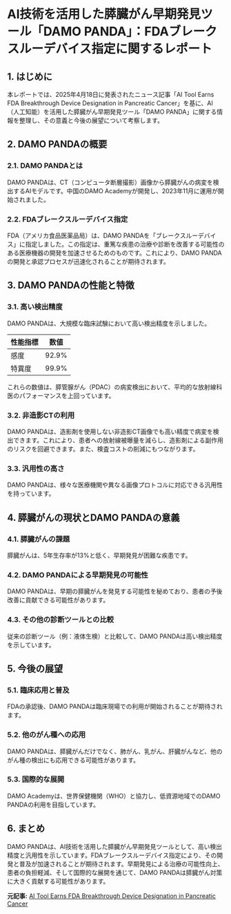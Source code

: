 # AI技術を活用した膵臓がん早期発見ツール「DAMO PANDA」：FDAブレークスルーデバイス指定に関するレポート

## 1. はじめに

本レポートでは、2025年4月18日に発表されたニュース記事「AI Tool Earns FDA Breakthrough Device Designation in Pancreatic Cancer」を基に、AI（人工知能）を活用した膵臓がん早期発見ツール「DAMO PANDA」に関する情報を整理し、その意義と今後の展望について考察します。

## 2. DAMO PANDAの概要

### 2.1. DAMO PANDAとは

DAMO PANDAは、CT（コンピュータ断層撮影）画像から膵臓がんの病変を検出するAIモデルです。中国のDAMO Academyが開発し、2023年11月に運用が開始されました。

### 2.2. FDAブレークスルーデバイス指定

FDA（アメリカ食品医薬品局）は、DAMO PANDAを「ブレークスルーデバイス」に指定しました。この指定は、重篤な疾患の治療や診断を改善する可能性のある医療機器の開発を加速させるためのものです。これにより、DAMO PANDAの開発と承認プロセスが迅速化されることが期待されます。

## 3. DAMO PANDAの性能と特徴

### 3.1. 高い検出精度

DAMO PANDAは、大規模な臨床試験において高い検出精度を示しました。

| 性能指標 | 数値 |
|-------------------|------------|
| 感度 | 92.9% |
| 特異度 | 99.9% |

これらの数値は、膵管腺がん（PDAC）の病変検出において、平均的な放射線科医のパフォーマンスを上回っています。

### 3.2. 非造影CTの利用

DAMO PANDAは、造影剤を使用しない非造影CT画像でも高い精度で病変を検出できます。これにより、患者への放射線被曝量を減らし、造影剤による副作用のリスクを回避できます。また、検査コストの削減にもつながります。

### 3.3. 汎用性の高さ

DAMO PANDAは、様々な医療機関や異なる画像プロトコルに対応できる汎用性を持っています。

## 4. 膵臓がんの現状とDAMO PANDAの意義

### 4.1. 膵臓がんの課題

膵臓がんは、5年生存率が13%と低く、早期発見が困難な疾患です。

### 4.2. DAMO PANDAによる早期発見の可能性

DAMO PANDAは、早期の膵臓がんを発見する可能性を秘めており、患者の予後改善に貢献できる可能性があります。

### 4.3. その他の診断ツールとの比較

従来の診断ツール（例：液体生検）と比較して、DAMO PANDAは高い検出精度を示しています。

## 5. 今後の展望

### 5.1. 臨床応用と普及

FDAの承認後、DAMO PANDAは臨床現場での利用が開始されることが期待されます。

### 5.2. 他のがん種への応用

DAMO PANDAは、膵臓がんだけでなく、肺がん、乳がん、肝臓がんなど、他のがん種の検出にも応用できる可能性があります。

### 5.3. 国際的な展開

DAMO Academyは、世界保健機関（WHO）と協力し、低資源地域でのDAMO PANDAの利用を目指しています。

## 6. まとめ

DAMO PANDAは、AI技術を活用した膵臓がん早期発見ツールとして、高い検出精度と汎用性を示しています。FDAブレークスルーデバイス指定により、その開発と普及が加速されることが期待されます。早期発見による治療の可能性向上、患者の負担軽減、そして国際的な展開を通じて、DAMO PANDAは膵臓がん対策に大きく貢献する可能性があります。


**元記事:** [AI Tool Earns FDA Breakthrough Device Designation in Pancreatic Cancer](https://www.targetedonc.com/view/ai-tool-earns-fda-breakthrough-device-designation-in-pancreatic-cancer)